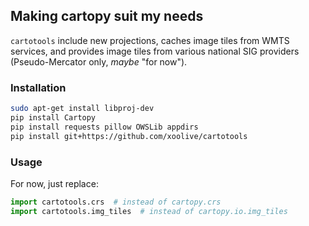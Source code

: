 ## Making cartopy suit my needs

`cartotools` include new projections, caches image tiles from WMTS services, and provides image tiles from various national SIG providers (Pseudo-Mercator only, *maybe* "for now").

### Installation

```bash
sudo apt-get install libproj-dev
pip install Cartopy
pip install requests pillow OWSLib appdirs
pip install git+https://github.com/xoolive/cartotools
```

### Usage

For now, just replace:

```python
import cartotools.crs  # instead of cartopy.crs
import cartotools.img_tiles  # instead of cartopy.io.img_tiles
```
